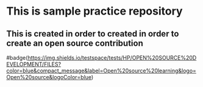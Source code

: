 # This is sample practice repository 
## This is created in order to created in order to create an open source contribution

#badge(https://img.shields.io/testspace/tests/HP/OPEN%20SOURCE%20DEVELOPMENT/FILES?color=blue&compact_message&label=Open%20source%20learning&logo=Open%20source&logoColor=blue)


